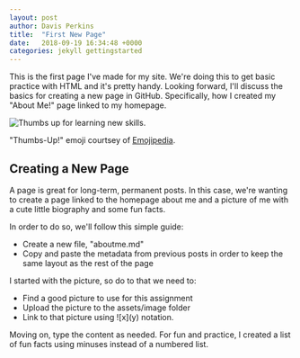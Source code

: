 ```yaml
---
layout: post
author: Davis Perkins
title:  "First New Page"
date:   2018-09-19 16:34:48 +0000
categories: jekyll gettingstarted
---
```


This is the first page I've made for my site. We're doing this to get basic practice with HTML and it's pretty handy. Looking forward, I'll discuss the basics for creating a new page in GitHub. Specifically, how I created my "About Me!" page linked to my homepage.

![Thumbs up for learning new skills.](https://emojipedia-us.s3.dualstack.us-west-1.amazonaws.com/socialmedia/apple/129/thumbs-up-sign_1f44d.png)

"Thumbs-Up!" emoji courtsey of [Emojipedia](https://emojipedia.org/thumbs-up-sign/).

## Creating a New Page

A page is great for long-term, permanent posts. In this case, we're wanting to create a page linked to the homepage about me and a picture of me with a cute little biography and some fun facts.

In order to do so, we'll follow this simple guide:

- Create a new file, "aboutme.md"
- Copy and paste the metadata from previous posts in order to keep the same layout as the rest of the page

I started with the picture, so do to that we need to:

 - Find a good picture to use for this assignment
 - Upload the picture to the assets/image folder
 - Link to that picture using \!\[x\]\(y\) notation.
 
 Moving on, type the content as needed. For fun and practice, I created a list of fun facts using minuses instead of a numbered list.
